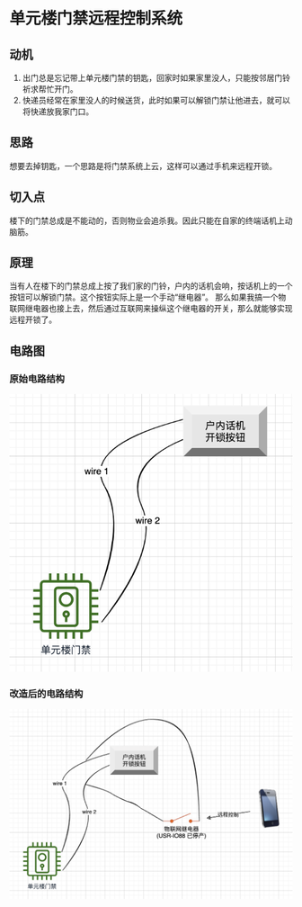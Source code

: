 # 单元楼门禁远程控制系统

## 动机

1. 出门总是忘记带上单元楼门禁的钥匙，回家时如果家里没人，只能按邻居门铃祈求帮忙开门。
2. 快递员经常在家里没人的时候送货，此时如果可以解锁门禁让他进去，就可以将快递放我家门口。

## 思路

想要去掉钥匙，一个思路是将门禁系统上云，这样可以通过手机来远程开锁。

## 切入点

楼下的门禁总成是不能动的，否则物业会追杀我。因此只能在自家的终端话机上动脑筋。

## 原理

当有人在楼下的门禁总成上按了我们家的门铃，户内的话机会响，按话机上的一个按钮可以解锁门禁。这个按钮实际上是一个手动“继电器”。
那么如果我搞一个物联网继电器也接上去，然后通过互联网来操纵这个继电器的开关，那么就能够实现远程开锁了。

## 电路图

### 原始电路结构

![原始电路结构](./doc/original.png)

### 改造后的电路结构

![改造后的电路结构](./doc/new.png)
